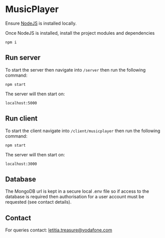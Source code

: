 # MusicPlayer

Ensure [NodeJS](https://nodejs.org/en/) is installed locally.

Once NodeJS is installed, install the project modules and dependencies

```shell
npm i
```

## Run server 

To start the server then navigate into ```/server``` then run the following command:


```shell
npm start
```

The server will then start on:
```shell
localhost:5000
```

## Run client

To start the client  navigate into 
 ```/client/musicplayer```  then run the following command:


```shell
npm start
```

The server will then start on:
```shell
localhost:3000
```

## Database

The MongoDB url is kept in a secure local .env file so if access to the database is required then authorisation for a user account must be requested (see contact details).

## Contact
For queries contact:
letitia.treasure@vodafone.com
